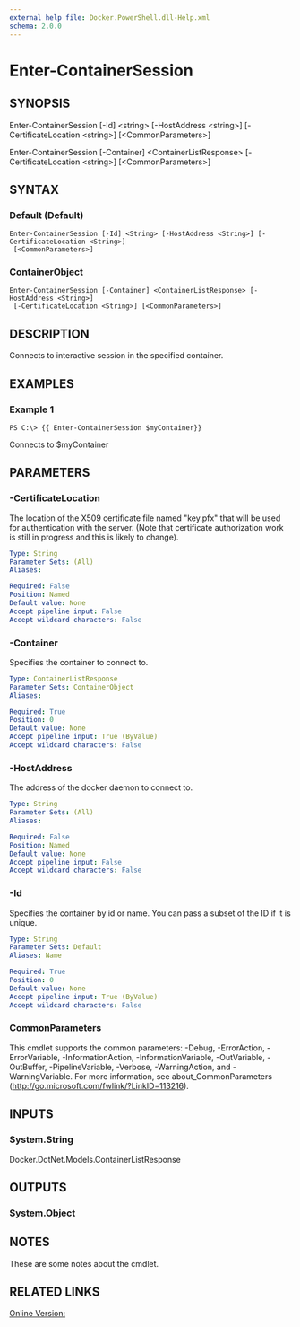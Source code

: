 ```yaml
---
external help file: Docker.PowerShell.dll-Help.xml
schema: 2.0.0
---
```


# Enter-ContainerSession
## SYNOPSIS
Enter-ContainerSession \[-Id\] \<string\> \[-HostAddress \<string\>\] \[-CertificateLocation \<string\>\] \[\<CommonParameters\>\]

Enter-ContainerSession \[-Container\] \<ContainerListResponse\> \[-CertificateLocation \<string\>\] \[\<CommonParameters\>\]
## SYNTAX

### Default (Default)
```
Enter-ContainerSession [-Id] <String> [-HostAddress <String>] [-CertificateLocation <String>]
 [<CommonParameters>]
```

### ContainerObject
```
Enter-ContainerSession [-Container] <ContainerListResponse> [-HostAddress <String>]
 [-CertificateLocation <String>] [<CommonParameters>]
```

## DESCRIPTION
Connects to interactive session in the specified container.
## EXAMPLES

### Example 1
```
PS C:\> {{ Enter-ContainerSession $myContainer}}
```

Connects to $myContainer
## PARAMETERS

### -CertificateLocation
The location of the X509 certificate file named "key.pfx" that will be used for authentication with the server.  (Note that certificate authorization work is still in progress and this is likely to change).





```yaml
Type: String
Parameter Sets: (All)
Aliases: 

Required: False
Position: Named
Default value: None
Accept pipeline input: False
Accept wildcard characters: False
```

### -Container
Specifies the container to connect to.





```yaml
Type: ContainerListResponse
Parameter Sets: ContainerObject
Aliases: 

Required: True
Position: 0
Default value: None
Accept pipeline input: True (ByValue)
Accept wildcard characters: False
```

### -HostAddress
The address of the docker daemon to connect to.





```yaml
Type: String
Parameter Sets: (All)
Aliases: 

Required: False
Position: Named
Default value: None
Accept pipeline input: False
Accept wildcard characters: False
```

### -Id
Specifies the container by id or name. You can pass a subset of the ID if it is unique.





```yaml
Type: String
Parameter Sets: Default
Aliases: Name

Required: True
Position: 0
Default value: None
Accept pipeline input: True (ByValue)
Accept wildcard characters: False
```

### CommonParameters
This cmdlet supports the common parameters: -Debug, -ErrorAction, -ErrorVariable, -InformationAction, -InformationVariable, -OutVariable, -OutBuffer, -PipelineVariable, -Verbose, -WarningAction, and -WarningVariable. For more information, see about_CommonParameters (http://go.microsoft.com/fwlink/?LinkID=113216).
## INPUTS

### System.String
Docker.DotNet.Models.ContainerListResponse
## OUTPUTS

### System.Object

## NOTES
These are some notes about the cmdlet. 
## RELATED LINKS

[Online Version:](https://github.com/Microsoft/Docker-PowerShell)






